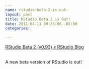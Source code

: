 ```yaml
--- 
name: rstudio-beta-2-is-out-
layout: post
title: RStudio Beta 2 is Out!
date: 2011-04-11 09:33:00 -05:00
categories: 

---
```

<a href="http://blog.rstudio.org/2011/04/11/rstudio-beta2/">RStudio Beta 2 (v0.93) « RStudio Blog</a><div><br /></div><div>A new beta version of RStudio is out! </div>
